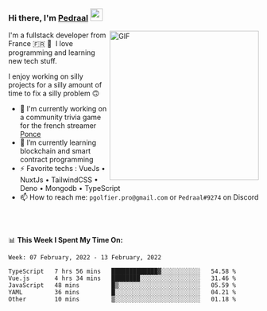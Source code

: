 ### Hi there, I'm <a href="https://pedraal.dev" target="_blank">Pedraal</a> <img src="https://media.giphy.com/media/hvRJCLFzcasrR4ia7z/giphy.gif" width="25px">
<img align="right" alt="GIF" src="https://pedraal.dev/avatar.png" width="300" height="300" />

I'm a fullstack developer from France 🇫🇷 🥖 &nbsp;I love programming and learning new
tech stuff.

I enjoy working on silly projects for a silly amount of time to fix a silly problem 🙃

- 🔭  I'm currently working on a community trivia game for the french streamer <a href="https://twitch.tv/ponce" target="_blank">Ponce</a>
- 🌱 I’m currently learning blockchain and smart contract programming
- ⚡ Favorite techs : VueJs &bull; NuxtJs &bull; TailwindCSS &bull; Deno &bull; Mongodb &bull; TypeScript
- 📫 How to reach me: `pgolfier.pro@gmail.com` or `Pedraal#9274` on Discord

<br>
<br>

📊 **This Week I Spent My Time On:**
<!--START_SECTION:waka-->
```text
Week: 07 February, 2022 - 13 February, 2022

TypeScript   7 hrs 56 mins   █████████████▓░░░░░░░░░░░   54.58 % 
Vue.js       4 hrs 34 mins   ████████░░░░░░░░░░░░░░░░░   31.46 % 
JavaScript   48 mins         █▒░░░░░░░░░░░░░░░░░░░░░░░   05.59 % 
YAML         36 mins         █░░░░░░░░░░░░░░░░░░░░░░░░   04.21 % 
Other        10 mins         ▒░░░░░░░░░░░░░░░░░░░░░░░░   01.18 % 
```
<!--END_SECTION:waka-->
